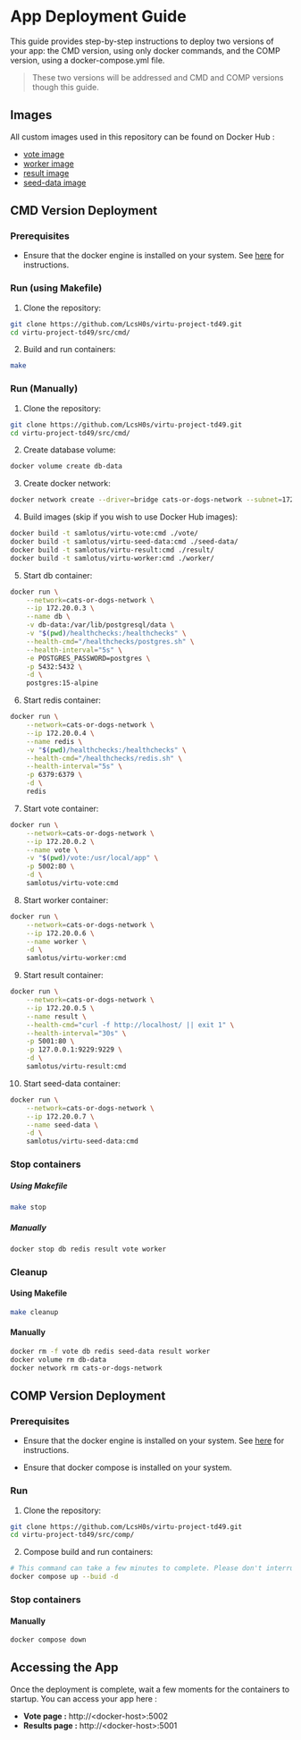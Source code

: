 
#  App Deployment Guide

  

This guide provides step-by-step instructions to deploy two versions of your app: the CMD version, using only docker commands, and the COMP version, using a docker-compose.yml file.
> These two versions will be addressed and CMD and COMP versions though this guide.

## Images
All custom images used in this repository can be found on Docker Hub :
- [vote image](https://hub.docker.com/repository/docker/samlotus/virtu-vote/general)
- [worker image](https://hub.docker.com/repository/docker/samlotus/virtu-worker/general)
- [result image](https://hub.docker.com/repository/docker/samlotus/virtu-result/general)
- [seed-data image](https://hub.docker.com/repository/docker/samlotus/virtu-seed-data/generall)

##  CMD Version Deployment

###  Prerequisites

- Ensure that the docker engine is installed on your system. See [here](https://docs.docker.com/engine/install/) for instructions.

###  Run (using Makefile)

1. Clone the repository:

```bash
git clone https://github.com/LcsH0s/virtu-project-td49.git
cd virtu-project-td49/src/cmd/
```

2. Build and run containers:
```bash
make
```

### Run (Manually)
1. Clone the repository:
```bash
git clone https://github.com/LcsH0s/virtu-project-td49.git
cd virtu-project-td49/src/cmd/
```

2. Create database volume:
```bash
docker volume create db-data
```

3. Create docker network:
```bash
docker network create --driver=bridge cats-or-dogs-network --subnet=172.20.0.0/24
```

4. Build images (skip if you wish to use Docker Hub images):
```bash
docker build -t samlotus/virtu-vote:cmd ./vote/
docker build -t samlotus/virtu-seed-data:cmd ./seed-data/
docker build -t samlotus/virtu-result:cmd ./result/
docker build -t samlotus/virtu-worker:cmd ./worker/
```

5. Start db container:
```bash
docker run \
	--network=cats-or-dogs-network \
	--ip 172.20.0.3 \
	--name db \
	-v db-data:/var/lib/postgresql/data \
	-v "$(pwd)/healthchecks:/healthchecks" \
	--health-cmd="/healthchecks/postgres.sh" \
	--health-interval="5s" \
	-e POSTGRES_PASSWORD=postgres \
	-p 5432:5432 \
	-d \
	postgres:15-alpine
```

6. Start redis container:
```bash
docker run \
	--network=cats-or-dogs-network \
	--ip 172.20.0.4 \
	--name redis \
	-v "$(pwd)/healthchecks:/healthchecks" \
	--health-cmd="/healthchecks/redis.sh" \
	--health-interval="5s" \
	-p 6379:6379 \
	-d \
	redis
```

7. Start vote container:
```bash
docker run \
	--network=cats-or-dogs-network \
	--ip 172.20.0.2 \
	--name vote \
	-v "$(pwd)/vote:/usr/local/app" \
	-p 5002:80 \
	-d \
	samlotus/virtu-vote:cmd
```

8. Start worker container:
```bash
docker run \
	--network=cats-or-dogs-network \
	--ip 172.20.0.6 \
	--name worker \
	-d \
	samlotus/virtu-worker:cmd
```

9. Start result container:
```bash
docker run \
	--network=cats-or-dogs-network \
	--ip 172.20.0.5 \
	--name result \
	--health-cmd="curl -f http://localhost/ || exit 1" \
	--health-interval="30s" \
	-p 5001:80 \
	-p 127.0.0.1:9229:9229 \
	-d \
	samlotus/virtu-result:cmd
```

10. Start seed-data container:
```bash
docker run \
	--network=cats-or-dogs-network \
	--ip 172.20.0.7 \
	--name seed-data \
	-d \
	samlotus/virtu-seed-data:cmd
```

### Stop containers
##### Using Makefile
```bash
make stop
```

##### Manually
```bash
docker stop db redis result vote worker
```

### Cleanup
#### Using Makefile
```bash
make cleanup
```

#### Manually
```bash
docker rm -f vote db redis seed-data result worker
docker volume rm db-data
docker network rm cats-or-dogs-network
```

##  COMP Version Deployment

###  Prerequisites

- Ensure that the docker engine is installed on your system. See [here](https://docs.docker.com/engine/install/) for instructions.

- Ensure that docker compose is installed on your system.

###  Run 

1. Clone the repository:

```bash
git clone https://github.com/LcsH0s/virtu-project-td49.git
cd virtu-project-td49/src/comp/
```

2. Compose build and run containers:
```bash
# This command can take a few minutes to complete. Please don't interrupt.
docker compose up --buid -d
```

### Stop containers
#### Manually
```bash
docker compose down
```


##  Accessing the App

Once the deployment is complete, wait a few moments for the containers to startup. You can access your app here :
- **Vote page :** http://\<docker-host\>:5002
- **Results page :** http://\<docker-host\>:5001
 
